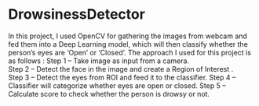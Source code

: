 # DrowsinessDetector
In this project, I used OpenCV for gathering the images from webcam and fed them into a Deep Learning model, which will then classify whether the person’s eyes are ‘Open’ or ‘Closed’.
 The approach I used for this project is as follows : 
 Step 1 – Take image as input from a camera.  
 Step 2 – Detect the face in the image and create a Region of Interest .  
 Step 3 – Detect the eyes from ROI and feed it to the classifier.
 Step 4 – Classifier will categorize whether eyes are open or closed.
 Step 5 – Calculate score to check whether the person is drowsy or not.
